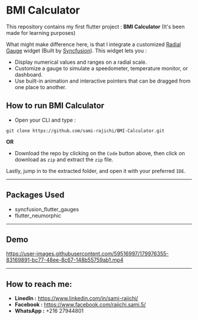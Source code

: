 # BMI Calculator

This repository contains my first flutter project : **BMI Calculator** (It's been made for learning purposes)

What might make difference here, is that I integrate a customized [Radial Gauge](https://www.syncfusion.com/flutter-widgets/flutter-radial-gauge) widget (Built by [Syncfusion](https://www.syncfusion.com)). This widget lets you :
- Display numerical values and ranges on a radial scale.
- Customize a gauge to simulate a speedometer, temperature monitor, or dashboard.
- Use built-in animation and interactive pointers that can be dragged from one place to another.

## How to run BMI Calculator

- Open your CLI and type :
```
git clone https://github.com/sami-rajichi/BMI-Calculator.git
```
**OR** 

- Download the repo by clicking on the `Code` button above, then click on download as `zip` and extract the `zip` file.

Lastly, jump in to the extracted folder, and open it with your preferred `IDE`. 

---------------------------------------------------------------------------------------------

## Packages Used

- syncfusion_flutter_gauges
- flutter_neumorphic

---------------------------------------------------------------------------------------------

## Demo


https://user-images.githubusercontent.com/59516997/179976355-83169891-bc77-48ee-8c67-148b55759ab1.mp4

---------------------------------------------------------------------------------------------

## How to reach me:

- **LinedIn :** https://www.linkedin.com/in/sami-rajichi/
- **Facebook :** https://www.facebook.com/rajichi.sami.5/
- **WhatsApp :** +216 27944801
